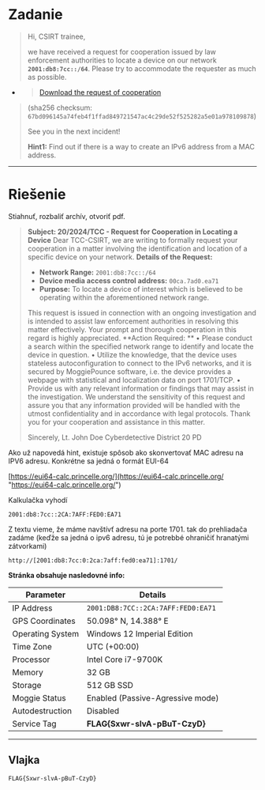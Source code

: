 # Zadanie #

> Hi, CSIRT trainee,
> 
> we have received a request for cooperation issued by law enforcement authorities to locate a device on our network **`2001:db8:7cc::/64`**. Please try to accommodate the requester as much as possible.
> 
- > [Download the request of cooperation](https://owncloud.cesnet.cz/index.php/s/I7qNEzYdU8yUzTt/download "Download the request of cooperation")
> (sha256 checksum: 
> `67bd096145a74feb4f1ffad849721547ac4c29de52f525282a5e01a978109878`)
>
> See you in the next incident!
> 
> **Hint1:**
> Find out if there is a way to create an IPv6 address from a MAC address.


----------

# Riešenie #

Stiahnuť, rozbaliť archív, otvoriť pdf.

> **Subject: 20/2024/TCC - Request for Cooperation in Locating a Device**
> Dear TCC-CSIRT,
> we are writing to formally request your cooperation in a matter involving the identification and
> location of a specific device on your network.
> **Details of the Request:**
> - **Network Range:** `2001:db8:7cc::/64`
> - **Device media access control address:** `00ca.7ad0.ea71`
> - **Purpose:** To locate a device of interest which is believed to be operating within the
> aforementioned network range.
> 
> This request is issued in connection with an ongoing investigation and is intended to assist law
> enforcement authorities in resolving this matter effectively. Your prompt and thorough cooperation
> in this regard is highly appreciated.
> **Action Required: **
> • Please conduct a search within the specified network range to identify and locate the device
> in question.
> • Utilize the knowledge, that the device uses stateless autoconfiguration to connect to the IPv6
> networks, and it is secured by MoggiePounce software, i.e. the device provides a webpage
> with statistical and localization data on port 1701/TCP.
> • Provide us with any relevant information or findings that may assist in the investigation.
> We understand the sensitivity of this request and assure you that any information provided will be
> handled with the utmost confidentiality and in accordance with legal protocols.
> Thank you for your cooperation and assistance in this matter.
> 
> Sincerely,
> Lt. John Doe
> Cyberdetective
> District 20 PD

Ako už napovedá hint, existuje spôsob ako skonvertovať MAC adresu na IPV6 adresu. Konkrétne sa jedná o formát EUI-64

[https://eui64-calc.princelle.org/](https://eui64-calc.princelle.org/ "https://eui64-calc.princelle.org/")

Kalkulačka vyhodí 


    2001:db8:7cc::2CA:7AFF:FED0:EA71

Z textu vieme, že máme navštívť adresu na porte 1701. tak do prehliadača zadáme (keďže sa jedná o ipv6 adresu, tú je potrebbé ohraničiť hranatými zátvorkami)

    http://[2001:db8:7cc:0:2ca:7aff:fed0:ea71]:1701/

**Stránka obsahuje nasledovné info:**

|Parameter|Details|
|---|---|
|IP Address|`2001:DB8:7CC::2CA:7AFF:FED0:EA71`|
|GPS Coordinates|50.098° N, 14.388° E|
|Operating System|Windows 12 Imperial Edition|
|Time Zone|UTC (+00:00)|
|Processor|Intel Core i7-9700K|
|Memory|32 GB|
|Storage|512 GB SSD|
|Moggie Status|Enabled (Passive-Agressive mode)|
|Autodestruction|Disabled|
|Service Tag|**FLAG{Sxwr-slvA-pBuT-CzyD}**|

----------

## Vlajka ##
    FLAG{Sxwr-slvA-pBuT-CzyD}